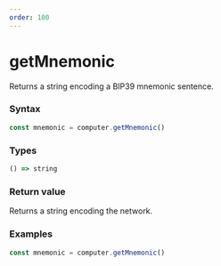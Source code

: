 ```yaml
---
order: 100
---
```


# getMnemonic

Returns a string encoding a BIP39 mnemonic sentence.

### Syntax
```js
const mnemonic = computer.getMnemonic()
```

### Types
```ts
() => string
```

### Return value

Returns a string encoding the network.

### Examples
```ts
const mnemonic = computer.getMnemonic()
```